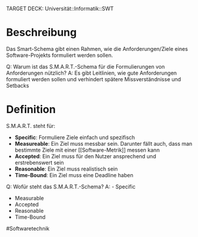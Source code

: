 TARGET DECK: Universität::Informatik::SWT

# Beschreibung
Das Smart-Schema gibt einen Rahmen, wie die Anforderungen/Ziele eines Software-Projekts formuliert werden sollen.

Q: Warum ist das S.M.A.R.T.-Schema für die Formulierungen von Anforderungen nützlich?
A: Es gibt Leitlinien, wie gute Anforderungen formuliert werden sollen und verhindert spätere Missverständnisse und Setbacks
<!--ID: 1641730454092-->




# Definition
S.M.A.R.T. steht für:
- **Specific**: Formuliere Ziele einfach und spezifisch
- **Measureable**: Ein Ziel muss messbar sein. Darunter fällt auch, dass man bestimmte Ziele mit einer [[Software-Metrik]] messen kann 
- **Accepted**: Ein Ziel muss für den Nutzer ansprechend und erstrebenswert sein
- **Reasonable**: Ein Ziel muss realistisch sein
- **Time-Bound**: Ein Ziel muss eine Deadline haben

Q: Wofür steht das S.M.A.R.T.-Schema?
A: - Specific
- Measurable
- Accepted
- Reasonable
- Time-Bound
<!--ID: 1641730454178-->



#Softwaretechnik 


